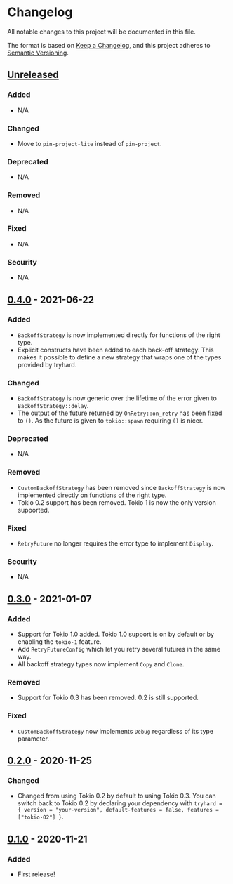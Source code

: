 # Changelog
All notable changes to this project will be documented in this file.

The format is based on [Keep a Changelog](https://keepachangelog.com/en/1.0.0/),
and this project adheres to [Semantic Versioning](https://semver.org/spec/v2.0.0.html).

## [Unreleased]
### Added
- N/A

### Changed
- Move to `pin-project-lite` instead of `pin-project`.

### Deprecated
- N/A

### Removed
- N/A

### Fixed
- N/A

### Security
- N/A

## [0.4.0] - 2021-06-22
### Added
- `BackoffStrategy` is now implemented directly for functions of the right type.
- Explicit constructs have been added to each back-off strategy. This makes it
  possible to define a new strategy that wraps one of the types provided by
  tryhard.

### Changed
- `BackoffStrategy` is now generic over the lifetime of the error given to
  `BackoffStrategy::delay`.
- The output of the future returned by `OnRetry::on_retry` has been
  fixed to `()`. As the future is given to `tokio::spawn` requiring `()` is
  nicer.

### Deprecated
- N/A

### Removed
- `CustomBackoffStrategy` has been removed since `BackoffStrategy` is now
  implemented directly on functions of the right type.
- Tokio 0.2 support has been removed. Tokio 1 is now the only version
  supported.

### Fixed
- `RetryFuture` no longer requires the error type to implement `Display`.

### Security
- N/A

## [0.3.0] - 2021-01-07
### Added
- Support for Tokio 1.0 added. Tokio 1.0 support is on by default or by enabling the `tokio-1` feature.
- Add `RetryFutureConfig` which let you retry several futures in the same way.
- All backoff strategy types now implement `Copy` and `Clone`.

### Removed
- Support for Tokio 0.3 has been removed. 0.2 is still supported.

### Fixed
- `CustomBackoffStrategy` now implements `Debug` regardless of its type parameter.

## [0.2.0] - 2020-11-25
### Changed
- Changed from using Tokio 0.2 by default to using Tokio 0.3. You can switch back to Tokio 0.2 by declaring your dependency with `tryhard = { version = "your-version", default-features = false, features = ["tokio-02"] }`.

## [0.1.0] - 2020-11-21
### Added
- First release!

[Unreleased]: https://github.com/EmbarkStudios/tryhard/compare/0.3.0...HEAD
[0.4.0]: https://github.com/EmbarkStudios/tryhard/compare/0.3.0...0.4.0
[0.3.0]: https://github.com/EmbarkStudios/tryhard/compare/0.2.0...0.3.0
[0.2.0]: https://github.com/EmbarkStudios/tryhard/compare/0.1.0...0.2.0
[0.1.0]: https://github.com/EmbarkStudios/tryhard/releases/tag/0.1.0

